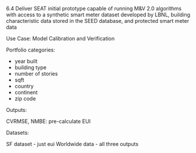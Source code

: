 6.4 Deliver SEAT initial prototype capable of running M&V 2.0
algorithms with access to a synthetic smart meter dataset developed by
LBNL, building characteristic data stored in the SEED database, and
protected smart meter data

Use Case: Model Calibration and Verification

Portfolio categories:

- year built
- building type
- number of stories
- sqft
- country 
- continent
- zip code

Outputs: 

CVRMSE, NMBE: pre-calculate
EUI

Datasets:

SF dataset - just eui
Worldwide data - all three outputs